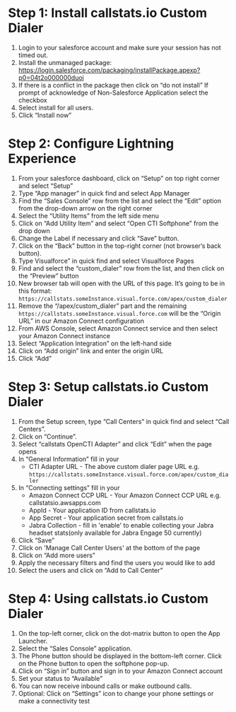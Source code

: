 # Step 1: Install callstats.io Custom Dialer
1. Login to your salesforce account and make sure your session has not timed out. 
2. Install the unmanaged package: https://login.salesforce.com/packaging/installPackage.apexp?p0=04t2o000000duoi
3. If there is a conflict in the package then click on “do not install”
   If prompt of acknowledge of Non-Salesforce Application select the checkbox
4. Select install for all users. 
5. Click “Install now”

# Step 2: Configure Lightning Experience
1. From your salesforce dashboard, click on “Setup” on top right corner and select “Setup”
2. Type “App manager” in quick find and select App Manager
3. Find the “Sales Console” row from the list and select the “Edit” option from the drop-down arrow on the right corner
4. Select the “Utility Items” from the left side menu
5. Click on “Add Utility Item” and select “Open CTI Softphone” from the drop down 
6. Change the Label if necessary and click “Save” button.
7. Click on the “Back” button in the top-right corner (not browser’s back button).
8. Type Visualforce” in quick find and select Visualforce Pages
9. Find and select the “custom_dialer” row from the list, and then click on the “Preview” button
10. New browser tab will open with the URL of this page. It’s going to be in this format: `https://callstats.someInstance.visual.force.com/apex/custom_dialer`
11. Remove the “/apex/custom_dialer” part and the remaining `https://callstats.someInstance.visual.force.com` will be the “Origin URL” in our Amazon Connect configuration
12. From AWS Console, select Amazon Connect service and then select your Amazon Connect instance
13. Select “Application Integration” on the left-hand side
14. Click on “Add origin” link and enter the origin URL
15. Click “Add” 

# Step 3: Setup callstats.io Custom Dialer
1. From the Setup screen, type “Call Centers” in quick find and select “Call Centers”.
2. Click on “Continue”.
3. Select “callstats OpenCTI Adapter” and click “Edit” when the page opens
4. In “General Information” fill in your
    - CTI Adapter URL - The above custom dialer page URL e.g. `https://callstats.someInstance.visual.force.com/apex/custom_dialer`
5. In “Connecting settings” fill in your 
    - Amazon Connect CCP URL - Your Amazon Connect CCP URL e.g. callstatsio.awsapps.com
    - AppId - Your application ID from callstats.io 
    - App Secret - Your application secret from callstats.io 
    - Jabra Collection - fill in 'enable' to enable collecting your Jabra headset stats(only available for Jabra Engage 50 currently)
6. Click “Save”
7. Click on 'Manage Call Center Users' at the bottom of the page 
8. Click on “Add more users”
9. Apply the necessary filters and find the users you would like to add 
10. Select the users and click on “Add to Call Center”

# Step 4: Using callstats.io Custom Dialer
1. On the top-left corner, click on the dot-matrix button to open the App Launcher.
2. Select the “Sales Console” application. 
3. The Phone button should be displayed in the bottom-left corner. Click on the Phone button to open the softphone pop-up.
4. Click on “Sign in” button and sign in to your Amazon Connect account
5. Set your status to “Available” 
6. You can now receive inbound calls or make outbound calls. 
7. Optional: Click on “Settings” icon to change your phone settings or make a connectivity test
